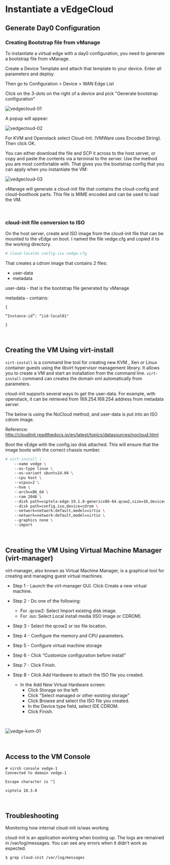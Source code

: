 # Instantiate a vEdgeCloud

## Generate Day0 Configuration

### Creating Bootstrap file from vManage

To instantiate a virtual edge with a day0 configuration, you need to generate a bootstrap file from vManage.

Create a Device Template and attach that template to your device. Enter all parameters and deploy.

Then go to Configuration > Device > WAN Edge List

Click on the 3-dots on the right of a device and pick "Generate bootstrap configuration"

![vedgecloud-01](../csr1000v-openstack/img/vedgecloud-01.png)



A popup will appear:

![vedgecloud-02](../csr1000v-openstack/img/vedgecloud-02.png)

For KVM and Openstack select Cloud-Init. (VMWare uses Encoded String). Then click OK.

You can either download the file and SCP it across to the host server, or copy and paste the contents via a terminal to the server. Use the method you are most comfortable with. That gives you the bootstrap config that you can apply when you instantiate the VM:

![vedgecloud-03](../csr1000v-openstack/img/vedgecloud-03.png)

vManage will generate a cloud-init file that contains the cloud-config and cloud-boothook parts. This file is MIME encoded and can be used to load the VM.

<br>

### cloud-init file conversion to ISO

On the host server, create and ISO image from the cloud-init file that can be mounted to the vEdge on boot. I named the file vedge.cfg and copied it to the working directory.

```bash
# cloud-localds config.iso vedge.cfg
```

That creates a cdrom image that contains 2 files:

- user-data
- metadata

user-data - that is the bootstrap file generated by vManage

metadata - contains:

```
{

“Instance-id”: “iid-local01"

}
```

<br>

## Creating the VM Using virt-install

`virt-install` is a command line tool for creating new KVM , Xen or Linux container guests using the libvirt hypervisor management library. It allows you to create a VM and start an installation from the command line. `virt-install` command can creates the domain xml automatically from parameters.

cloud-init supports several ways to get the user-data. For example, with openstack, it can be retrieved from 169.254.169.254 address from metadata server.

The below is using the NoCloud method, and user-data is put into an ISO cdrom image.

Reference: http://cloudinit.readthedocs.io/en/latest/topics/datasources/nocloud.html

Boot the vEdge with the config.iso disk attached. This will ensure that the image boots with the correct chassis number.

```bash
# virt-install \
    --name vedge \
    --os-type linux \
    --os-variant ubuntu14.04 \
    --cpu host \
    --vcpus=2 \
    --hvm \
    --arch=x86_64 \
    --ram 2048 \
    --disk path=viptela-edge-19.1.0-genericx86-64.qcow2,size=16,device=disk,bus=ide,format=qcow2 \
    --disk path=config.iso,device=cdrom \
    --network=network:default,model=virtio \
    --network=network:default,model=virtio \
    --graphics none \
    --import
```

<br>

## Creating the VM Using Virtual Machine Manager (virt-manager)

virt-manager, also known as Virtual Machine Manager, is a graphical tool for creating and managing guest virtual machines.

- Step 1 - Launch the virt-manager GUI. Click Create a new virtual machine.

- Step 2 - Do one of the following: 
  - For .qcow2: Select Import existing disk image.
  - For .iso: Select Local install media (ISO image or CDROM).

- Step 3 - Select the qcow2 or iso file location.

- Step 4 - Configure the memory and CPU parameters.

- Step 5 - Configure virtual machine storage

- Step 6 - Click “Customize configuration before install”

- Step 7 - Click Finish.

- Step 8 -  Click Add Hardware to attach the ISO file you created.
  - In the Add New Virtual Hardware screen:
    - Click Storage on the left
    - Click “Select managed or     other existing storage"
    - Click Browse and select the     ISO file you created.
    - In the Device type field,     select IDE CDROM.
    - Click Finish.

<br>

![vedge-kvm-01](img/vedge-kvm-01.png)

<br>

## Access to the VM Console

```
# virsh console vedge-1
Connected to domain vedge-1

Escape character is ^]

viptela 18.3.0
```

 <br>

## Troubleshooting

Monitoring how internal cloud-init is/was working

cloud-init is an application working when booting up. The logs are remained in /var/log/messages. You can see any errors when it didn’t work as expected.

```
$ grep cloud-init /var/log/messages
```

<br>